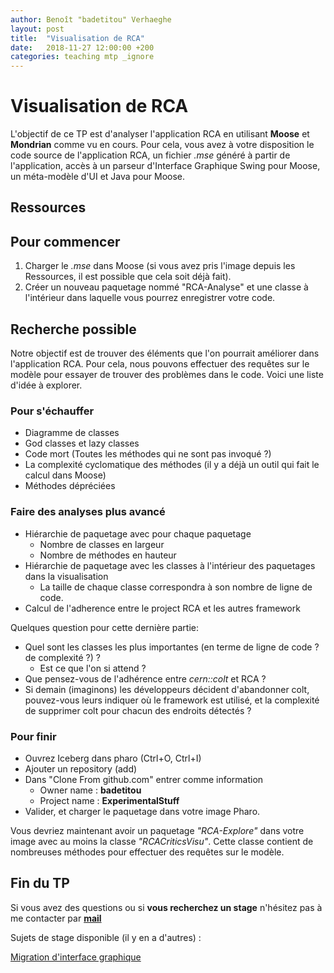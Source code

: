 ```yaml
---
author: Benoît "badetitou" Verhaeghe
layout: post
title:  "Visualisation de RCA"
date:   2018-11-27 12:00:00 +200
categories: teaching mtp _ignore
---
```


# Visualisation de RCA

L'objectif de ce TP est d'analyser l'application RCA en utilisant **Moose** et **Mondrian** comme vu en cours.
Pour cela, vous avez à votre disposition le code source de l'application RCA,
  un fichier _.mse_ généré à partir de l'application,
  accès à un parseur d'Interface Graphique Swing pour Moose,
  un méta-modèle d'UI et Java pour Moose.

## Ressources

## Pour commencer

1. Charger le _.mse_ dans Moose (si vous avez pris l'image depuis les Ressources, il est possible que cela soit déjà fait).
2. Créer un nouveau paquetage nommé "RCA-Analyse" et une classe à l'intérieur dans laquelle vous pourrez enregistrer votre code.

## Recherche possible

Notre objectif est de trouver des éléments que l'on pourrait améliorer dans l'application RCA.
Pour cela, nous pouvons effectuer des requêtes sur le modèle pour essayer de trouver des problèmes dans le code.
Voici une liste d'idée à explorer.

### Pour s'échauffer

* Diagramme de classes
* God classes et lazy classes
* Code mort (Toutes les méthodes qui ne sont pas invoqué ?)
* La complexité cyclomatique des méthodes (il y a déjà un outil qui fait le calcul dans Moose)
* Méthodes dépréciées

### Faire des analyses plus avancé

* Hiérarchie de paquetage avec pour chaque paquetage
  * Nombre de classes en largeur
  * Nombre de méthodes en hauteur
* Hiérarchie de paquetage avec les classes à l'intérieur des paquetages dans la visualisation
  * La taille de chaque classe correspondra à son nombre de ligne de code.
* Calcul de l'adherence entre le project RCA et les autres framework

Quelques question pour cette dernière partie:

* Quel sont les classes les plus importantes (en terme de ligne de code ? de complexité ?) ?
  * Est ce que l'on si attend ?
* Que pensez-vous de l'adhérence entre _cern::colt_ et RCA ?
* Si demain (imaginons) les développeurs décident d'abandonner colt, pouvez-vous leurs indiquer où le framework est utilisé, et la complexité de supprimer colt pour chacun des endroits détectés ?

### Pour finir

* Ouvrez Iceberg dans pharo (Ctrl+O, Ctrl+I)
* Ajouter un repository (add)
* Dans "Clone From github.com" entrer comme information
  * Owner name : **badetitou**
  * Project name : **ExperimentalStuff**
* Valider, et charger le paquetage dans votre image Pharo.

Vous devriez maintenant avoir un paquetage _"RCA-Explore"_ dans votre image avec au moins la classe _"RCACriticsVisu"_.
Cette classe contient de nombreuses méthodes pour effectuer des requêtes sur le modèle.

## Fin du TP

Si vous avez des questions ou si **vous recherchez un stage** n'hésitez pas à me contacter par **[mail](mailto:badetitou@gmail.com)**

Sujets de stage disponible (il y en a d'autres) :

[Migration d'interface graphique](https://berger-levrault-career.talent-soft.com/offre-de-emploi/emploi-stage-developpement-d-un-gui-builder-h-f_59.aspx)